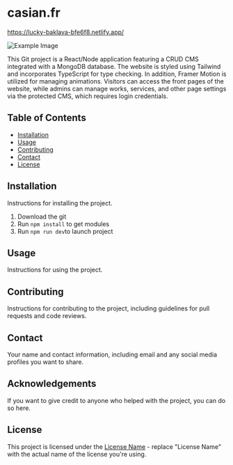 # casian.fr

https://lucky-baklava-bfe6f8.netlify.app/

![Example Image](https://example.com/image.png)

This Git project is a React/Node application featuring a CRUD CMS integrated with a MongoDB database. The website is styled using Tailwind and incorporates TypeScript for type checking. In addition, Framer Motion is utilized for managing animations.
Visitors can access the front pages of the website, while admins can manage works, services, and other page settings via the protected CMS, which requires login credentials.

## Table of Contents

- [Installation](#installation)
- [Usage](#usage)
- [Contributing](#contributing)
- [Contact](#contact)
- [License](#license)

## Installation

Instructions for installing the project.

1. Download the git
2. Run `npm install` to get modules
3. Run `npm run dev`to launch project

## Usage

Instructions for using the project.

## Contributing

Instructions for contributing to the project, including guidelines for pull requests and code reviews.

## Contact

Your name and contact information, including email and any social media profiles you want to share.

## Acknowledgements

If you want to give credit to anyone who helped with the project, you can do so here.

## License

This project is licensed under the [License Name](LICENSE.md) - replace "License Name" with the actual name of the license you're using.

